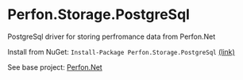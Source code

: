 # Perfon.Storage.PostgreSql
PostgreSql driver for storing perfromance data from Perfon.Net

Install from NuGet: `Install-Package Perfon.Storage.PostgreSql` [(link)](https://www.nuget.org/packages/Perfon.Storage.PostgreSql "Nuget link")

See base project: [Perfon.Net](https://github.com/magsoft2/Perfon.Net "Perfon.Net")